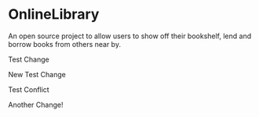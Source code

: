 # OnlineLibrary
An open source project to allow users to show off their bookshelf, lend and borrow books from others near by. 

Test Change

New Test Change

Test Conflict

Another Change!

